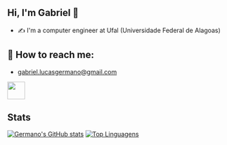 ## Hi, I'm Gabriel 👋

- :writing_hand:	I'm a computer engineer at Ufal (Universidade Federal de Alagoas)

## :monocle_face: How to reach me: 
- gabriel.lucasgermano@gmail.com

<img src="https://media.giphy.com/media/vFKqnCdLPNOKc/giphy.gif" width="40" height="40" />

## Stats
[![Germano's GitHub stats](https://github-readme-stats.vercel.app/api?username=gabrielgermanoo&show_icons=true&theme=radical)](https://github.com/gabrielgermanoo/github-readme-stats)
[![Top Linguagens](https://github-readme-stats.vercel.app/api/top-langs/?username=gabrielgermanoo&layout=compact)](https://github.com/gabrielgermanoo/github-readme-stats)
